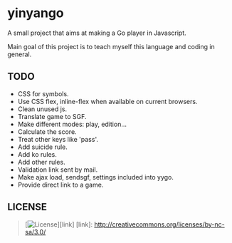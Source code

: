 # yinyango

A small project that aims at making a Go player in Javascript.

Main goal of this project is to teach myself this language and coding in
general.

## TODO

- CSS for symbols.
- Use CSS flex, inline-flex when available on current browsers.
- Clean unused js.
- Translate game to SGF.
- Make different modes: play, edition...
- Calculate the score.
- Treat other keys like 'pass'.
- Add suicide rule.
- Add ko rules.
- Add other rules.
- Validation link sent by mail.
- Make ajax load, sendsgf, settings included into yygo.
- Provide direct link to a game.

## LICENSE

>[![License](http://i.creativecommons.org/l/by-nc-sa/3.0/88x31.png)][link]
[link]: http://creativecommons.org/licenses/by-nc-sa/3.0/
